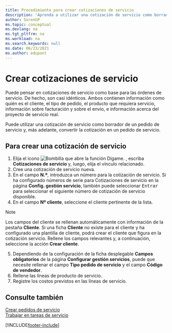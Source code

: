 ```yaml
---
title: Procedimiento para crear cotizaciones de servicio
description: 'Aprenda a utilizar una cotización de servicio como borrador de una orden de servicio y, más adelante, convertir la cotización en una orden de servicio.'
author: SorenGP
ms.topic: conceptual
ms.devlang: na
ms.tgt_pltfrm: na
ms.workload: na
ms.search.keywords: null
ms.date: 06/23/2021
ms.author: edupont
---
```

# <a name="create-service-quotes" />Crear cotizaciones de servicio
Puede pensar en cotizaciones de servicio como base para las órdenes de servicio. De hecho, son casi idénticos. Ambos contienen información como quién es el cliente, el tipo de pedido, el producto que requiera servicio, información sobre facturación y sobre el envío, e información acerca del proyecto de servicio real.
 
Puede utilizar una cotización de servicio como borrador de un pedido de servicio y, más adelante, convertir la cotización en un pedido de servicio.  
  
## <a name="to-create-a-service-quote" />Para crear una cotización de servicio
1. Elija el icono ![Bombilla que abre la función Dígame.](media/ui-search/search_small.png "Dígame qué desea hacer") , escriba **Cotizaciones de servicio** y, luego, elija el vínculo relacionado.  
2. Cree una cotización de servicio nueva.  
3. En el campo **N.º**, introduzca un número para la cotización de servicio. Si ha configurado números de serie para Cotizaciones de servicio en la página **Config. gestión servicio**, también puede seleccionar <kbd>Entrar</kbd> para seleccionar el siguiente número de cotización de servicio disponible.  
4. En el campo **Nº cliente**,  seleccione el cliente pertinente de la lista.  

  > [!Note]  
  >  Los campos del cliente se rellenan automáticamente con información de la pestaña **Cliente**. Si una ficha **Cliente** no existe para el cliente y ha configurado una plantilla de cliente, podrá crear el cliente que figura en la cotización servicio. Rellene los campos relevantes y, a continuación, seleccione la acción **Crear cliente**.  
  
5. Dependiendo de la configuración de la ficha desplegable **Campos obligatorios** de la página **Configurar gestión servicios**, puede que necesite rellenar el campo **Tipo pedido de servicio** y el campo **Código de vendedor**.  
6. Rellene las líneas de producto de servicio.  
7. Registre los costos previstos en las líneas de servicio.  
  
## <a name="see-also" />Consulte también
[Crear pedidos de servicio](service-how-to-create-service-orders.md)  
[Trabajar en tareas de servicio](service-how-to-work-on-service-tasks.md)  

 

[!INCLUDE[footer-include](includes/footer-banner.md)]
